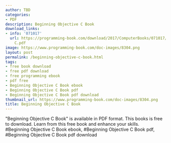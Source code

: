 ```yaml
---
author: TBD
categories:
- PDF
description: Beginning Objective C Book
download_links:
- info: '071017'
  url: https://programming-book.com/download/2017/ComputerBooks/071017/Beginning Objective
    C.pdf
image: https://www.programming-book.com/doc-images/8304.png
layout: post
permalink: /beginning-objective-c-book.html
tags:
- free book download
- free pdf download
- free programming ebook
- pdf free
- Beginning Objective C Book ebook
- Beginning Objective C Book pdf
- Beginning Objective C Book pdf download
thumbnail_url: https://www.programming-book.com/doc-images/8304.png
title: Beginning Objective C Book
---
```


 
<div class="item-desc text-justify">
  "Beginning Objective C Book" is available in PDF format. This books is free to download. Learn from this free book and enhance your skills.
  <br>
  #Beginning Objective C Book ebook, #Beginning Objective C Book pdf, #Beginning Objective C Book pdf download
</div>